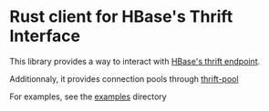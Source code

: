 # Rust client for HBase's Thrift Interface

This library provides a way to interact with [HBase's thrift endpoint](https://github.com/apache/hbase/blob/master/hbase-thrift/src/main/resources/org/apache/hadoop/hbase/thrift/Hbase.thrift).

Additionnaly, it provides connection pools through [thrift-pool](https://crates.io/crates/thrift-pool)

For examples, see the [examples](./examples) directory


